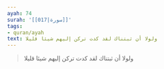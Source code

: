 ```yaml
---
ayah: 74
surah: '[[017|سورة]]'
tags:
- quran/ayah
text: ولولا أن ثبتناك لقد كدت تركن إليهم شيئا قليلا
---
```

> ولولا أن ثبتناك لقد كدت تركن إليهم شيئا قليلا
